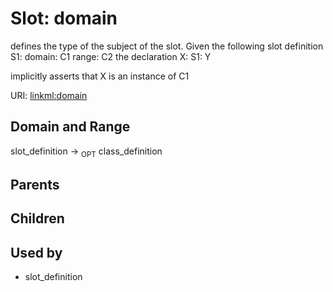 
# Slot: domain


defines the type of the subject of the slot.  Given the following slot definition
  S1:
    domain: C1
    range:  C2
the declaration
  X:
    S1: Y

implicitly asserts that X is an instance of C1

URI: [linkml:domain](https://w3id.org/linkml/domain)


## Domain and Range

slot_definition ->  <sub>OPT</sub> class_definition

## Parents


## Children


## Used by

 * slot_definition
